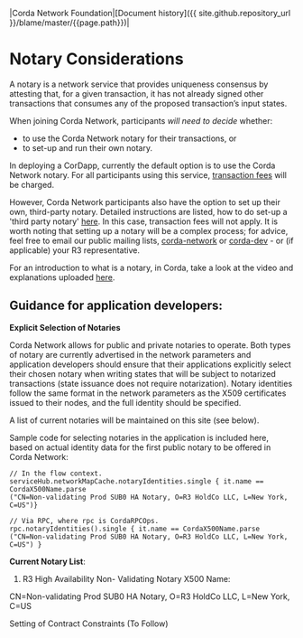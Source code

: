 |Corda Network Foundation|[Document history]({{ site.github.repository_url }}/blame/master/{{page.path}})|

Notary Considerations
=====================

A notary is a network service that provides uniqueness consensus by attesting that, for a given transaction, it has not already signed other transactions that consumes any of the proposed transaction’s input states.

When joining Corda Network, participants *will need to decide* whether:
* to use the Corda Network notary for their transactions, or 
* to set-up and run their own notary.

In deploying a CorDapp, currently the default option is to use the Corda Network notary. For all participants using this service, [transaction fees](https://corda.network/participation/membership-tiers.html) will be charged.

However, Corda Network participants also have the option to set up their own, third-party notary. Detailed instructions are listed, how to do set-up a 'third party notary' [here](https://docs.corda.r3.com/running-a-notary-cluster/toctree.html). In this case, transaction fees will not apply. It is worth noting that setting up a notary will be a complex process; for advice, feel free to email our public mailing lists, [corda-network](https://groups.io/g/corda-network) or [corda-dev](https://groups.io/g/corda-dev) - or (if applicable) your R3 representative.

For an introduction to what is a notary, in Corda, take a look at the video and explanations uploaded [here](https://docs.corda.net/key-concepts-notaries.html). 

Guidance for application developers:
------------------------------------

**Explicit Selection of Notaries**
 
Corda Network allows for public and private notaries to operate. Both types of notary are currently advertised in the network parameters and application developers should ensure that their applications explicitly select their chosen notary when writing states that will be subject to notarized transactions (state issuance does not require notarization). Notary identities follow the same format in the network parameters as the X509 certificates issued to their nodes, and the full identity should be specified.
 
A list of current notaries will be maintained on this site (see below).
 
Sample code for selecting notaries in the application is included here, based on actual identity data for the first public notary to be offered in Corda Network:
 
```
// In the flow context.
serviceHub.networkMapCache.notaryIdentities.single { it.name == CordaX500Name.parse
("CN=Non-validating Prod SUB0 HA Notary, O=R3 HoldCo LLC, L=New York, C=US")}
```
 
```
// Via RPC, where rpc is CordaRPCOps.
rpc.notaryIdentities().single { it.name == CordaX500Name.parse
("CN=Non-validating Prod SUB0 HA Notary, O=R3 HoldCo LLC, L=New York, C=US") }
```

**Current Notary List**:
 
1. R3 High Availability Non- Validating Notary X500 Name: 

CN=Non-validating Prod SUB0 HA Notary, O=R3 HoldCo LLC, L=New York, C=US
 
Setting of Contract Constraints (To Follow)
